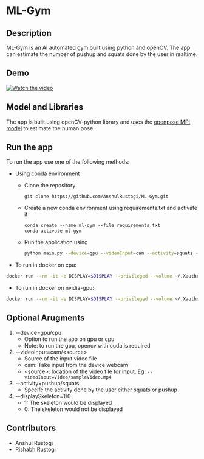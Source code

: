 # ML-Gym


## Description
ML-Gym is an AI automated gym built using python and openCV. 
The app can estimate the number of pushup and squats done by the user in realtime.

## Demo 

[![Watch the video](https://media.giphy.com/media/GewSyQxwPB76f2u8KY/giphy.gif)](https://www.youtube.com/watch?v=3d-xEj4x860)

## Model and Libraries
The app is built using openCV-python library and uses the <a href="https://github.com/CMU-Perceptual-Computing-Lab/openpose">openpose MPI model</a> to estimate the human pose. 
## Run the app
To run the app use one of the following methods:
* Using conda environment
  - Clone the repository 
    ```
    git clone https://github.com/AnshulRustogi/ML-Gym.git
    ```
  - Create a new conda environment using requirements.txt and activate it
    ```
    conda create --name ml-gym --file requirements.txt
    conda activate ml-gym
    ```
  - Run the application using
    ```bash
    python main.py --device=gpu --videoInput=cam --activity=squats --displaySkeleton=1 
    ```
    
* To run in docker on cpu:
```bash
docker run --rm -it -e DISPLAY=$DISPLAY --privileged --volume ~/.Xauthority -v /tmp/.X11-unix:/tmp/.X11-unix:ro --device /dev/video0 anshulrustogi/ml-gym --device=cpu
```
* To run in docker on nvidia-gpu:
```bash
docker run --rm -it -e DISPLAY=$DISPLAY --privileged --volume ~/.Xauthority -v /tmp/.X11-unix:/tmp/.X11-unix:ro --device /dev/video0 --runtime=nvidia --gpus all ml-gym:gpu --device=gpu
```
## Optional Arugments
1) --device=gpu/cpu
    - Option to run the app on gpu or cpu
    - Note: to run the gpu, opencv with cuda is required
2) --videoInput=cam/\<source\>
    - Source of the input video file
    - cam: Take input from the device webcam
    - \<source\>: location of the video file for input. Eg: ```--videoInput=Video/sampleVideo.mp4```
3) --activity=pushup/squats
    - Specifc the activity done by the user either squats or pushup
4) --displaySkeleton=1/0
    - 1: The skeleton would be displayed
    - 0: The skeleton would not be displayed
## Contributors
* Anshul Rustogi
* Rishabh Rustogi
